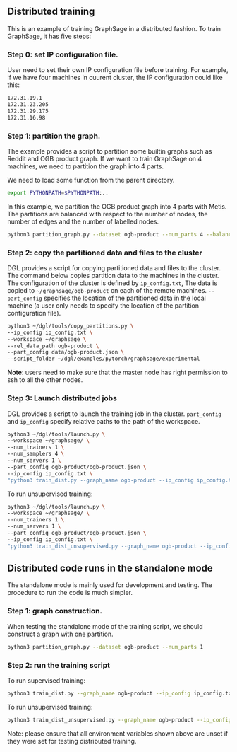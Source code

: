 ## Distributed training

This is an example of training GraphSage in a distributed fashion. To train GraphSage, it has five steps:

### Step 0: set IP configuration file.

User need to set their own IP configuration file before training. For example, if we have four machines in cuurent cluster, the IP configuration
could like this:

```bash
172.31.19.1
172.31.23.205
172.31.29.175
172.31.16.98
```

### Step 1: partition the graph.

The example provides a script to partition some builtin graphs such as Reddit and OGB product graph.
If we want to train GraphSage on 4 machines, we need to partition the graph into 4 parts.

We need to load some function from the parent directory.
```bash
export PYTHONPATH=$PYTHONPATH:..
```

In this example, we partition the OGB product graph into 4 parts with Metis. The partitions are balanced with respect to
the number of nodes, the number of edges and the number of labelled nodes.
```bash
python3 partition_graph.py --dataset ogb-product --num_parts 4 --balance_train --balance_edges
```

### Step 2: copy the partitioned data and files to the cluster

DGL provides a script for copying partitioned data and files to the cluster. The command below copies partition data
to the machines in the cluster. The configuration of the cluster is defined by `ip_config.txt`,
The data is copied to `~/graphsage/ogb-product` on each of the remote machines. `--part_config`
specifies the location of the partitioned data in the local machine (a user only needs to specify
the location of the partition configuration file).
```bash
python3 ~/dgl/tools/copy_partitions.py \
--ip_config ip_config.txt \
--workspace ~/graphsage \
--rel_data_path ogb-product \
--part_config data/ogb-product.json \
--script_folder ~/dgl/examples/pytorch/graphsage/experimental
```

**Note**: users need to make sure that the master node has right permission to ssh to all the other nodes.

### Step 3: Launch distributed jobs

DGL provides a script to launch the training job in the cluster. `part_config` and `ip_config`
specify relative paths to the path of the workspace.

```bash
python3 ~/dgl/tools/launch.py \
--workspace ~/graphsage/ \
--num_trainers 1 \
--num_samplers 4 \
--num_servers 1 \
--part_config ogb-product/ogb-product.json \
--ip_config ip_config.txt \
"python3 train_dist.py --graph_name ogb-product --ip_config ip_config.txt --num_servers 1 --num_epochs 30 --batch_size 1000 --num_workers 4"
```

To run unsupervised training:

```bash
python3 ~/dgl/tools/launch.py \
--workspace ~/graphsage/ \
--num_trainers 1 \
--num_servers 1 \
--part_config ogb-product/ogb-product.json \
--ip_config ip_config.txt \
"python3 train_dist_unsupervised.py --graph_name ogb-product --ip_config ip_config.txt --num_servers 1 --num_epochs 3 --batch_size 1000"
```

## Distributed code runs in the standalone mode

The standalone mode is mainly used for development and testing. The procedure to run the code is much simpler.

### Step 1: graph construction.

When testing the standalone mode of the training script, we should construct a graph with one partition.
```bash
python3 partition_graph.py --dataset ogb-product --num_parts 1
```

### Step 2: run the training script

To run supervised training:

```bash
python3 train_dist.py --graph_name ogb-product --ip_config ip_config.txt --num_epochs 3 --batch_size 1000 --part_config data/ogb-product.json --standalone
```

To run unsupervised training:

```bash
python3 train_dist_unsupervised.py --graph_name ogb-product --ip_config ip_config.txt --num_epochs 3 --batch_size 1000 --part_config data/ogb-product.json --standalone
```

Note: please ensure that all environment variables shown above are unset if they were set for testing distributed training.
